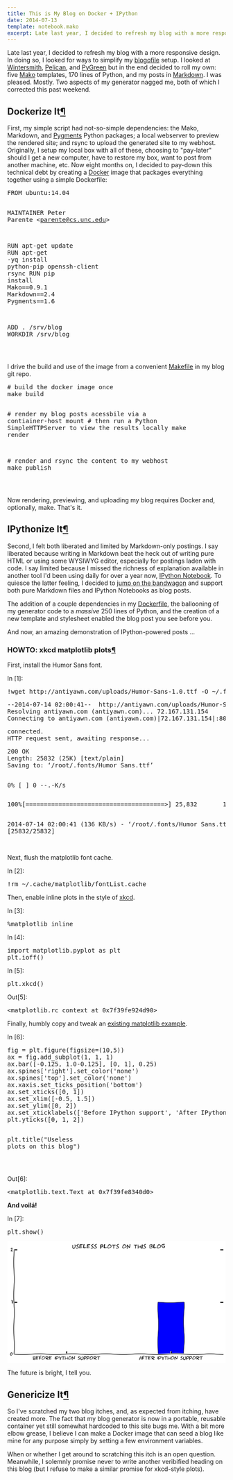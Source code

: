 ```yaml
---
title: This is My Blog on Docker + IPython
date: 2014-07-13
template: notebook.mako
excerpt: Late last year, I decided to refresh my blog with a more responsive design. In doing so, I looked for ways to simplify my <a href="http://www.blogofile.com/">blogofile</a> setup. I looked at <a href="http://wintersmith.io/">Wintersmith</a>, <a href="http://blog.getpelican.com/">Pelican</a>, and <a href="http://pygreen.neoname.eu/">PyGreen</a> but in the end decided to roll my own: five <a href="http://www.makotemplates.org/">Mako</a> templates, 170 lines of Python, and my posts in <a href="http://daringfireball.net/projects/markdown/">Markdown</a>. I was pleased. Mostly. Two aspects of my generator nagged me, both of which I corrected this past weekend.
---
```


<div class="cell border-box-sizing text_cell rendered" id="cell-id=ad408e25"><div class="prompt input_prompt">
</div><div class="inner_cell">
<div class="text_cell_render border-box-sizing rendered_html">
<p>Late last year, I decided to refresh my blog with a more responsive design. In doing so, I looked for ways to simplify my <a href="http://www.blogofile.com/">blogofile</a> setup. I looked at <a href="http://wintersmith.io/">Wintersmith</a>, <a href="http://blog.getpelican.com/">Pelican</a>, and <a href="http://pygreen.neoname.eu/">PyGreen</a> but in the end decided to roll my own: five <a href="http://www.makotemplates.org/">Mako</a> templates, 170 lines of Python, and my posts in <a href="http://daringfireball.net/projects/markdown/">Markdown</a>. I was pleased. Mostly. Two aspects of my generator nagged me, both of which I corrected this past weekend.</p>
</div>
</div>
</div>
<div class="cell border-box-sizing text_cell rendered" id="cell-id=01280fcc"><div class="prompt input_prompt">
</div><div class="inner_cell">
<div class="text_cell_render border-box-sizing rendered_html">
<h2 id="Dockerize-It">Dockerize It<a class="anchor-link" href="#Dockerize-It">¶</a></h2><p>First, my simple script had not-so-simple dependencies: the Mako, Markdown, and <a href="http://pygments.org/">Pygments</a> Python packages; a local webserver to preview the rendered site; and rsync to upload the generated site to my webhost. Originally, I setup my local box with all of these, choosing to "pay-later" should I get a new computer, have to restore my box, want to post from another machine, etc. Now eight months on, I decided to pay-down this technical debt by creating a <a href="https://docker.com">Docker</a> image that packages everything together using a simple Dockerfile:</p>
<div class="highlight"><pre><span></span>FROM<span class="w"> </span>ubuntu:14.04

MAINTAINER<span class="w"> </span>Peter<span class="w"> </span>Parente<span class="w"> </span>&lt;parente@cs.unc.edu&gt;

RUN<span class="w"> </span>apt-get<span class="w"> </span>update
RUN<span class="w"> </span>apt-get<span class="w"> </span>-yq<span class="w"> </span>install<span class="w"> </span>python-pip<span class="w"> </span>openssh-client<span class="w"> </span>rsync
RUN<span class="w"> </span>pip<span class="w"> </span>install<span class="w"> </span><span class="nv">Mako</span><span class="o">==</span><span class="m">0</span>.9.1<span class="w"> </span><span class="nv">Markdown</span><span class="o">==</span><span class="m">2</span>.4<span class="w"> </span><span class="nv">Pygments</span><span class="o">==</span><span class="m">1</span>.6

ADD<span class="w"> </span>.<span class="w"> </span>/srv/blog
WORKDIR<span class="w"> </span>/srv/blog

</pre></div>
<p>I drive the build and use of the image from a convenient <a href="https://github.com/parente/blog/blob/a164528fe14092d9d9147e2747733c77ac7ded94/Makefile">Makefile</a> in my blog git repo.</p>
<div class="highlight"><pre><span></span><span class="c1"># build the docker image once</span>
make<span class="w"> </span>build

<span class="c1"># render my blog posts acessbile via a contiainer-host mount</span>
<span class="c1"># then run a Python SimpleHTTPServer to view the results locally</span>
make<span class="w"> </span>render

<span class="c1"># render and rsync the content to my webhost</span>
make<span class="w"> </span>publish

</pre></div>
<p>Now rendering, previewing, and uploading my blog requires Docker and, optionally, make. That's it.</p>
</div>
</div>
</div>
<div class="cell border-box-sizing text_cell rendered" id="cell-id=8568a092"><div class="prompt input_prompt">
</div><div class="inner_cell">
<div class="text_cell_render border-box-sizing rendered_html">
<h2 id="IPythonize-It">IPythonize It<a class="anchor-link" href="#IPythonize-It">¶</a></h2>
</div>
</div>
</div>
<div class="cell border-box-sizing text_cell rendered" id="cell-id=a400450e"><div class="prompt input_prompt">
</div><div class="inner_cell">
<div class="text_cell_render border-box-sizing rendered_html">
<p>Second, I felt both liberated and limited by Markdown-only postings. I say liberated because writing in Markdown beat the heck out of writing pure HTML or using some WYSIWYG editor, especially for postings laden with code. I say limited because I missed the richness of explanation available in another tool I'd been using daily for over a year now, <a href="http://ipython.org">IPython Notebook</a>. To quiesce the latter feeling, I decided to <a href="https://www.google.com/#q=blogging+with+ipython">jump on the bandwagon</a> and support both pure Markdown files and IPython Notebooks as blog posts.</p>
<p>The addition of a couple dependencies in my <a href="https://github.com/parente/blog/blob/a164528fe14092d9d9147e2747733c77ac7ded94/Dockerfile">Dockerfile</a>, the ballooning of my generator code to a <em>massive</em> 250 lines of Python, and the creation of a new template and stylesheet enabled the blog post you see before you.</p>
<p>And now, an amazing demonstration of IPython-powered posts ...</p>
</div>
</div>
</div>
<div class="cell border-box-sizing text_cell rendered" id="cell-id=c393d8de"><div class="prompt input_prompt">
</div><div class="inner_cell">
<div class="text_cell_render border-box-sizing rendered_html">
<h3 id="HOWTO:-xkcd-matplotlib-plots">HOWTO: xkcd matplotlib plots<a class="anchor-link" href="#HOWTO:-xkcd-matplotlib-plots">¶</a></h3>
</div>
</div>
</div>
<div class="cell border-box-sizing text_cell rendered" id="cell-id=e42050d9"><div class="prompt input_prompt">
</div><div class="inner_cell">
<div class="text_cell_render border-box-sizing rendered_html">
<p>First, install the Humor Sans font.</p>
</div>
</div>
</div>
<div class="cell border-box-sizing code_cell rendered" id="cell-id=e575fd74">
<div class="input">
<div class="prompt input_prompt">In [1]:</div>
<div class="inner_cell">
<div class="input_area">
<div class="highlight hl-ipython3"><pre><span></span><span class="err">!</span><span class="n">wget</span> <span class="n">http</span><span class="p">:</span><span class="o">//</span><span class="n">antiyawn</span><span class="o">.</span><span class="n">com</span><span class="o">/</span><span class="n">uploads</span><span class="o">/</span><span class="n">Humor</span><span class="o">-</span><span class="n">Sans</span><span class="o">-</span><span class="mf">1.0</span><span class="o">.</span><span class="n">ttf</span> <span class="o">-</span><span class="n">O</span> <span class="o">~/.</span><span class="n">fonts</span><span class="o">/</span><span class="n">Humor</span>\ <span class="n">Sans</span><span class="o">.</span><span class="n">ttf</span>
</pre></div>
</div>
</div>
</div>
<div class="output_wrapper">
<div class="output">
<div class="output_area">
<div class="prompt"></div>
<div class="output_subarea output_stream output_stdout output_text">
<pre>--2014-07-14 02:00:41--  http://antiyawn.com/uploads/Humor-Sans-1.0.ttf
Resolving antiyawn.com (antiyawn.com)... 72.167.131.154
Connecting to antiyawn.com (antiyawn.com)|72.167.131.154|:80... </pre>
</div>
</div>
<div class="output_area">
<div class="prompt"></div>
<div class="output_subarea output_stream output_stdout output_text">
<pre>connected.
HTTP request sent, awaiting response... </pre>
</div>
</div>
<div class="output_area">
<div class="prompt"></div>
<div class="output_subarea output_stream output_stdout output_text">
<pre>200 OK
Length: 25832 (25K) [text/plain]
Saving to: ‘/root/.fonts/Humor Sans.ttf’

0% [ ] 0 --.-K/s </pre>

</div>
</div>
<div class="output_area">
<div class="prompt"></div>
<div class="output_subarea output_stream output_stdout output_text">
<pre>
100%[======================================&gt;] 25,832       136KB/s   in 0.2s

2014-07-14 02:00:41 (136 KB/s) - ‘/root/.fonts/Humor Sans.ttf’ saved [25832/25832]

</pre>
</div>
</div>
</div>
</div>
</div>
<div class="cell border-box-sizing text_cell rendered" id="cell-id=58dee1c6"><div class="prompt input_prompt">
</div><div class="inner_cell">
<div class="text_cell_render border-box-sizing rendered_html">
<p>Next, flush the matplotlib font cache.</p>
</div>
</div>
</div>
<div class="cell border-box-sizing code_cell rendered" id="cell-id=9d60939e">
<div class="input">
<div class="prompt input_prompt">In [2]:</div>
<div class="inner_cell">
<div class="input_area">
<div class="highlight hl-ipython3"><pre><span></span><span class="err">!</span><span class="n">rm</span> <span class="o">~/.</span><span class="n">cache</span><span class="o">/</span><span class="n">matplotlib</span><span class="o">/</span><span class="n">fontList</span><span class="o">.</span><span class="n">cache</span>
</pre></div>
</div>
</div>
</div>
</div>
<div class="cell border-box-sizing text_cell rendered" id="cell-id=ff81fd10"><div class="prompt input_prompt">
</div><div class="inner_cell">
<div class="text_cell_render border-box-sizing rendered_html">
<p>Then, enable inline plots in the style of <a href="http://xkcd.com/">xkcd</a>.</p>
</div>
</div>
</div>
<div class="cell border-box-sizing code_cell rendered" id="cell-id=48c7b1a9">
<div class="input">
<div class="prompt input_prompt">In [3]:</div>
<div class="inner_cell">
<div class="input_area">
<div class="highlight hl-ipython3"><pre><span></span><span class="o">%</span><span class="n">matplotlib</span> <span class="n">inline</span>
</pre></div>
</div>
</div>
</div>
</div>
<div class="cell border-box-sizing code_cell rendered" id="cell-id=28d936e8">
<div class="input">
<div class="prompt input_prompt">In [4]:</div>
<div class="inner_cell">
<div class="input_area">
<div class="highlight hl-ipython3"><pre><span></span><span class="kn">import</span> <span class="nn">matplotlib.pyplot</span> <span class="k">as</span> <span class="nn">plt</span>
<span class="n">plt</span><span class="o">.</span><span class="n">ioff</span><span class="p">()</span>
</pre></div>
</div>
</div>
</div>
</div>
<div class="cell border-box-sizing code_cell rendered" id="cell-id=2b3cbf75">
<div class="input">
<div class="prompt input_prompt">In [5]:</div>
<div class="inner_cell">
<div class="input_area">
<div class="highlight hl-ipython3"><pre><span></span><span class="n">plt</span><span class="o">.</span><span class="n">xkcd</span><span class="p">()</span>
</pre></div>
</div>
</div>
</div>
<div class="output_wrapper">
<div class="output">
<div class="output_area">
<div class="prompt output_prompt">Out[5]:</div>
<div class="output_text output_subarea output_execute_result">
<pre>&lt;matplotlib.rc_context at 0x7f39fe924d90&gt;</pre>
</div>
</div>
</div>
</div>
</div>
<div class="cell border-box-sizing text_cell rendered" id="cell-id=a7c52a71"><div class="prompt input_prompt">
</div><div class="inner_cell">
<div class="text_cell_render border-box-sizing rendered_html">
<p>Finally, humbly copy and tweak an <a href="http://matplotlib.org/xkcd/examples/showcase/xkcd.html">existing matplotlib example</a>.</p>
</div>
</div>
</div>
<div class="cell border-box-sizing code_cell rendered" id="cell-id=d1d7fbc4">
<div class="input">
<div class="prompt input_prompt">In [6]:</div>
<div class="inner_cell">
<div class="input_area">
<div class="highlight hl-ipython3"><pre><span></span><span class="n">fig</span> <span class="o">=</span> <span class="n">plt</span><span class="o">.</span><span class="n">figure</span><span class="p">(</span><span class="n">figsize</span><span class="o">=</span><span class="p">(</span><span class="mi">10</span><span class="p">,</span><span class="mi">5</span><span class="p">))</span>
<span class="n">ax</span> <span class="o">=</span> <span class="n">fig</span><span class="o">.</span><span class="n">add_subplot</span><span class="p">(</span><span class="mi">1</span><span class="p">,</span> <span class="mi">1</span><span class="p">,</span> <span class="mi">1</span><span class="p">)</span>
<span class="n">ax</span><span class="o">.</span><span class="n">bar</span><span class="p">([</span><span class="o">-</span><span class="mf">0.125</span><span class="p">,</span> <span class="mf">1.0</span><span class="o">-</span><span class="mf">0.125</span><span class="p">],</span> <span class="p">[</span><span class="mi">0</span><span class="p">,</span> <span class="mi">1</span><span class="p">],</span> <span class="mf">0.25</span><span class="p">)</span>
<span class="n">ax</span><span class="o">.</span><span class="n">spines</span><span class="p">[</span><span class="s1">'right'</span><span class="p">]</span><span class="o">.</span><span class="n">set_color</span><span class="p">(</span><span class="s1">'none'</span><span class="p">)</span>
<span class="n">ax</span><span class="o">.</span><span class="n">spines</span><span class="p">[</span><span class="s1">'top'</span><span class="p">]</span><span class="o">.</span><span class="n">set_color</span><span class="p">(</span><span class="s1">'none'</span><span class="p">)</span>
<span class="n">ax</span><span class="o">.</span><span class="n">xaxis</span><span class="o">.</span><span class="n">set_ticks_position</span><span class="p">(</span><span class="s1">'bottom'</span><span class="p">)</span>
<span class="n">ax</span><span class="o">.</span><span class="n">set_xticks</span><span class="p">([</span><span class="mi">0</span><span class="p">,</span> <span class="mi">1</span><span class="p">])</span>
<span class="n">ax</span><span class="o">.</span><span class="n">set_xlim</span><span class="p">([</span><span class="o">-</span><span class="mf">0.5</span><span class="p">,</span> <span class="mf">1.5</span><span class="p">])</span>
<span class="n">ax</span><span class="o">.</span><span class="n">set_ylim</span><span class="p">([</span><span class="mi">0</span><span class="p">,</span> <span class="mi">2</span><span class="p">])</span>
<span class="n">ax</span><span class="o">.</span><span class="n">set_xticklabels</span><span class="p">([</span><span class="s1">'Before IPython support'</span><span class="p">,</span> <span class="s1">'After IPython support'</span><span class="p">])</span>
<span class="n">plt</span><span class="o">.</span><span class="n">yticks</span><span class="p">([</span><span class="mi">0</span><span class="p">,</span> <span class="mi">1</span><span class="p">,</span> <span class="mi">2</span><span class="p">])</span>

<span class="n">plt</span><span class="o">.</span><span class="n">title</span><span class="p">(</span><span class="s2">"Useless plots on this blog"</span><span class="p">)</span>

</pre></div>
</div>
</div>
</div>
<div class="output_wrapper">
<div class="output">
<div class="output_area">
<div class="prompt output_prompt">Out[6]:</div>
<div class="output_text output_subarea output_execute_result">
<pre>&lt;matplotlib.text.Text at 0x7f39fe8340d0&gt;</pre>
</div>
</div>
</div>
</div>
</div>
<div class="cell border-box-sizing text_cell rendered" id="cell-id=2ef6edec"><div class="prompt input_prompt">
</div><div class="inner_cell">
<div class="text_cell_render border-box-sizing rendered_html">
<p><strong>And voilá!</strong></p>
</div>
</div>
</div>
<div class="cell border-box-sizing code_cell rendered" id="cell-id=2c470c19">
<div class="input">
<div class="prompt input_prompt">In [7]:</div>
<div class="inner_cell">
<div class="input_area">
<div class="highlight hl-ipython3"><pre><span></span><span class="n">plt</span><span class="o">.</span><span class="n">show</span><span class="p">()</span>
</pre></div>
</div>
</div>
</div>
<div class="output_wrapper">
<div class="output">
<div class="output_area">
<div class="prompt"></div>
<div class="output_png output_subarea">
<img alt="No description has been provided for this image" src="data:image/png;base64,iVBORw0KGgoAAAANSUhEUgAAAkcAAAFECAYAAAAtP5rEAAAABHNCSVQICAgIfAhkiAAAAAlwSFlz
AAALEgAACxIB0t1+/AAAIABJREFUeJzs3XecFPX9P/DX9l6vAYfYUWligiAWIGKCX0XFCJZEscYS
JYkmakK+GjAqaoztaxf1GyuIvYT4kyIWFBULxtBUQNrVvd297e39++O+M95xheN2cG651/PxuAfc
7uxn3zs3O/Oaz3xmxiAiAiIiIiICABj1LoCIiIioN2E4IiIiImqF4YiIiIioFYYjIiIiolYYjoiI
iIhaYTgiIiLdbN++HQsWLEAsFtO7FCIVwxH1Gd999x2uuOIKOBwOHHrooUin0wCAfD6Pd955B2+9
9RZ++9vf4oILLlB/LrzwQvznP/8BADQ0NODUU0/FiSeeiGw22+V7ffTRR1i8eDH+/Oc/t2nvggsu
wLJly9pNH4lEMGfOHJSXl2PgwIFYs2ZNu2m++uorTJs2DVarFaeeeuouf34RQTQa7fC5NWvWYNy4
cbjiiiu63d53332HJUuW4P3334fWVwRZunQpxo0bB6vViuuvv75HbaxatQpLlizBV199tcuvXb16
NS666CI0NDT06L13t2+//RYXXXQR7HY7jjjiCBQKhV16/YYNG7BkyRIsWbIE7777brvXNzU14fTT
T8fPfvYzpFKpbrUZCoWwZMkSLF26VP1udSQcDmPGjBmYNm0a7HY7qqurcfrpp2PvvffG1q1bd+lz
EO02QrSHWLlypVxzzTWyatWqds+98847Ul5eLm63W26//XbJZDIiIrJp0yYZMmSIABAAYjAYZMiQ
ITJs2DAZNmyYjB8/XrZs2SIiIs8++6wAkH333Vfy+XyHNYTDYZkwYYLaHgAZPHiw2t6oUaPk888/
b/Oab775Rg499FAxmUxyySWXSDQabfN8oVCQefPmic1mk4qKCpk/f36n77+jefPmydVXXy0jR46U
iooKcTgc0r9/fznppJNk69at6nSzZs0SADJp0qRutXvrrbeK1WpVP2O/fv3klVdeaTNNXV2drFq1
qsuff//731IoFNTXpFIpufnmmwWA7L///vLhhx92q57W0um0nH766W3+pkOHDpV169a1mW7ZsmUy
a9Ysicfj7dq46KKLBIA8/PDDO32/RCKx08+5atUqicViUl9fL3feeWe3PsfDDz8sgwYNkg8++KDN
42+++aZ4vV7x+XzywAMPSDab7VZ7mzZtknQ6LQ888IB4vV4BICaTSQDIiBEj1OVcROSll14SADJg
wADJ5XI7bfuVV14Rn8+nznOfzye33XZbu+mWLFkiZWVlAkAOOeQQuemmm+Rvf/ubPP3003L//fd3
672IfggMR1Rympqa5IorrpBvv/22zeNvvfWWAJCpU6e2efyLL74Qk8kk48aNk6+++qrNc7fffrsA
kOHDh8sHH3wgX3/9dafvO336dAEgV199dafTvPrqqwJA+vfvL4sWLWr3fjtqaGiQQYMGyQEHHCBv
vvlmh9M8//zzAkBOO+00qa2t7bK9HSkbIgASCASksrJSPB6P+rsSxMaMGSMAZO7cuTtt89NPPxWD
wSAAZP78+fL888/LIYccIhaLpU1Auvzyy9uExM5+Nm3apL7muuuuE4PBIFdeeaWkUqld+qyKu+++
WwBIMBiUjz76SO655x7x+XxSXV3dJiBdd911AkBuuOGGdm2ceeaZAmCnfz+RlmDQnc/5yCOPyKef
firV1dWdtnXmmWeqn/v4448XAHL//ferzy9fvlwAyE9/+lP55ptvdmW2yPDhw+X3v/+9DBw4UCZP
nixvv/221NfXy0svvSTDhw+XAw88UA1IF198sQCQGTNm7LTdmpoaqaqqEgDy17/+Vd566y11B2HO
nDltpnM4HGIymeSRRx7pdqgj0gPDEZWclStXCgC59dZb2zxeKBTksMMOE7fbLfX19SIismbNGikv
L5fKykppbGxs19batWsFgDz//PM7fd/JkycLAPn73//e6TS5XE6MRmObjUJnotGoHHrooWI2m2XF
ihUdTrN48WKx2WwyYsSINj0s3RUMBsVsNsv8+fPV1ycSCXXj9Y9//ENERA488EABIG+88UaX7eXz
eRkxYoRUVFTIY489pj5eX18vhx56qFgsFrXnLhwOy8033yyXXnqpvPTSSzJw4EABIJMnT5ZzzjlH
zjnnnDa9Bffff78AkLPPPnuXP6di69atYrVaZfjw4fL++++rj3/88cfi8/lkr732knQ6LSLfhyMA
8vrrr7dpRwlHq1ev3ul75vN5efrpp2X69Ony7LPPqqHmxz/+sfo5Z86cKfX19bJy5couw5HVapXN
mzeLiMidd97ZJhx99tln4vV6ZeDAgR32du3M5MmT5bzzzmv3eDablWnTpqkBTkRk6tSpAkBuuumm
nbZ79tlni81mk+uvv17t0Uyn0zJlyhQBIPPmzROR70Or8jtRb8ZwRCVHCUdvv/12u+eUQzJ33HGH
iIj8/ve/FwBy/vnnqxvF1r755hsBINOmTZPXX39d3njjDXnjjTdk0aJF7Q5dKRu9ne2xm0wmOfro
o+W1115T21u4cKEkk8k2082fP18AyBFHHCENDQ0dtnXCCScIALnxxht7HI7Gjh3b7vFrrrlGAKi9
Vfvuu6/YbLadHtZ4+eWXBYC89tpr7Z6rr6+XyspKueSSSzp87ZlnnikjRozo8Ll8Pq+Gp47a7q4r
r7xS3G63bNu2rd1z7777rgCQZ555RkTahqPDDjtMPdSq1FpdXd3ub9Ydjz/+uACQmpqads/dfffd
MmjQoE5f2zocHXvssW3CkXKob8aMGT3qdbn11lvbhaOvv/5axo0bJ8ccc4y8/vrr6jKmBJud9Zyt
W7dOzGaz3Hjjje2eS6fTMmbMGBkzZoyIfB/2lO9VLpeThQsXyhtvvCEff/zxLn8eot2J4YhKTlfh
SAkct9xyi4i09Aydcsop4na7ZeDAgbJs2bI2069fv77DQyCBQKDN4Z54PC5ms1kAqBuvjuTzeTEa
je3as1qt7caOhMNhufDCC6WqqkpcLpc8/vjj7cLJ8uXL5Sc/+YlYLBY57LDDunWYp7VgMNgurKxb
t078fr9MnDhRCoWCrFq1SgCIy+Xqsq1cLicjR46U6dOndzrNn/70JwkEAh0GuTPPPFNGjRrV6WsX
LFggP/7xjwWATJkypc2YqO7Ytm2bWK3WNj1aOxo7dqxMmTJFREQmTZokVVVVauiYPXu2iLT0QB5w
wAFd1toVJRyFQqF2z1111VVyxRVXdPi6QqEgZrNZXe6OOeYYASDPPfeciIh8+eWXcsIJJ4jT6ZT9
99+/097GzrQOR1u3bpX99ttPLBaLAJA1a9ao02UyGXU82fr167ts8+yzz5aRI0d2OgZu3rx5AkA2
btyohtN//etfIiISCoXEZrOp35FgMCiPPvroLn0mot2FZ6vRHiUSiQAAhg8fDgAYPHgwXn75ZXz4
4YfYb7/9MH78eNx5553q9P/85z8BAA899BAWL16MmTNn4oknnsC6deswaNAgdbpMJoNcLgeTyQSH
w9Hp+7/55psoFAr405/+hBUrVuC///u/ce+992LDhg044ogj2kzr8/kwd+5cfPXVVzj11FNx/vnn
49xzz0U+n1enGTt2LJYsWYL/9//+H9LpNEaOHIlXXnlll+bJk08+iXnz5mHTpk2YN28eJkyYAAB4
8MEHYTAYkEgkAAAej6fLdlatWoVVq1bhz3/+c6fTuFwuhMNhbN++fZdqBICpU6fik08+wdNPP43l
y5djxIgRWLVqVbdfP3/+fFRXV+Pss8/usr7Vq1cDANauXYupU6fikUcewS9+8QvMnj0b8+fPRz6f
x9dff73L9XdX6zPDampqsGnTJqxZswYXX3wxcrkcNm3a1Gb6SZMmAQCGDRuGN954A++++y7Ky8sx
ZswYzJ07t0c1hMNh5HI59O/fHx6PB1OnTkV9fT2AlrM3M5kMjEYjnE5np20kk0k899xzuP7662E0
drwpcblcAFrOhjzqqKNwwQUX4NJLL0UoFEIgEMCGDRuwevVqvP3229hvv/0we/bsHn0eIs3pnc6I
dlVXPUcnn3yyDB06tMM92VQqJbfeeqsYDAZ1XMzs2bPF4XDs9JCV0iN1zDHHdDmdckZbV71LHSkU
CvLKK6902fMRDoflsssuk7Kysm4PzA4Gg+16sfx+f5vDGDfccIMAkF/96lddtvXHP/5RTjvttE6f
r6mpkYMPPlimTZvW4fM76zlqbcuWLfKzn/1MfvSjH3V7YPbYsWPlnnvu6fT55cuXi8vlkvvuu09E
RPbZZx+1FyccDsuYMWPEaDTKYYcdJgDkrLPO6tb77mhnPUcmk0mOPPJIGTt2rPo3cTgcao/j5s2b
JZVKyaBBgwRAu7MXRVp6Mq+77jqxWCxdnkTQWkeH1URaziocNmyYHHvssSLy/QDzww8/vMv25s2b
J4MHD+70UGwqlZLjjz9eDjnkEPUwYG1trey7775y7LHHtvnOFQoFOe2006SioqJbn4Vod2PPEZWs
XC7X5vevv/4a77//PsaMGdPhnqzNZsMf/vAHDBkyBFdddRUAYNOmTZCWw8tdvlddXR2Alt6TL7/8
stPplL3+Xb3ujMFgwMknn4yzzjoLV155ZYf1+Hw+zJkzB7lcDjfeeOMutT9hwgQ8++yzeOGFF/DR
Rx9h1KhR6nPKZ1uyZEmXPT4vvvgiqqqqOnzuk08+wbHHHgubzYb7779/l2rrSHV1NW6//XZ8+umn
eOqpp3Y6fU1NDT744IMO6xMRPPfcc5g0aRJ+/vOf45JLLmk3jc/nw5tvvon+/fvjs88+AwBMmzat
6M/REZPJhNGjR+MPf/gDXnjhBaxZswaJRAJPPPGEOs2WLVvw3XffddqG0+nEf//3f6O6uhrXXntt
UfVUVFTgtttuw7Zt2wB8vzysXr0an376aaeve/HFF1FRUQGTydTuuW+//RZTpkzBp59+igULFsBs
NgMAKisrcc899+Cdd97B7373OzQ1NaFQKGDGjBl44YUXcOWVVxb1WYi0Yta7AKJdZTAYAABz587F
xIkT1cevv/56DBw4EPfdd1+nr928eTMaGxvVYPXOO+8glUphyJAhsNvtWL9+vTptIBDAt99+C6vV
isrKSgAth+0OPfTQdofW+vfvjy+//BLvvPMOAOCII47Afvvtp25oAcBsNuPf//439tprrw5rSyQS
WL9+PRKJBBoaGlBRUdFumrVr1yKZTGLz5s1dzqMda1u8eHGnhz6Uz/bNN99gr732gs1ma/P8mDFj
sHjxYvj9frz77rtYv349DjzwQHz++eeora3FXXfdhX/961847rjj8Oyzz6K8vLzbtXXl888/B4Bu
fVabzQa73Y5XXnkFEydOhNfrxccff4wNGzbglltuwZo1a3DZZZfhzjvv7HBjDrQEpKeffhonnHAC
Ro0ahZNPPlmTz7GjSy+9tM2hXYXValX///LLL6s1tX68tY0bNyISiezSsrBjaF+zZg1eeOEFPPXU
UzjllFMAfL88xGIxjBo1qt2yXl5ejv/85z/w+/1YtGgRPvjgA4wdOxbr16/Htm3b8I9//ANPPPEE
Dj74YCxZsgRDhw5t8/rJkyfjueeew+mnn47HHnsM/fr1w9dff43LLrus6KBHpJVdCkd33XUX3nvv
Pdx2223Yb7/9dldNRF0aPnw4TjzxRMyfPx9XXnklRo8ejWeeeQbz58/H//zP/8ButwMAVqxYgTfe
eANHHXUUVq5ciWQyiSeffBIGg0Edq+H1emG321EoFJBIJDBw4EBMmjQJ5eXlOOGEE9QN07Rp0/D5
559jzpw5ak/TwIEDcdRRR2HvvffGxo0b0dzcDK/XC5PJBJfLhbq6OlRXV+Poo4/GPvvsgzFjxqjB
aMuWLXj44YcxdOhQNDQ0oLa2FosWLcKXX36J++67DxUVFXj99dfx8ccfY9y4cXj33XeRTqfxwAMP
YP/998ftt9/e7fl12mmndRqMAOCPf/wjvvzySyxYsAD5fB4WiwVVVVWYNGkSPB4PGhoakM1mMWvW
LPziF7/AkCFD0L9/f2zevBlVVVU4/PDDsX79euy///5qcN2RiODzzz/vdFzT3LlzUVtbi1GjRuH9
999HOBzGfffdh4kTJ3arNyEQCGDmzJn461//ildffRUOhwP19fXYZ599MG3aNCxatKjTXq/Wxo8f
j++++w4ej6fTELUzSiDubF50NmbN6/Wqr1OuSj1+/HjYbDYsW7YMixcvxjHHHIMPP/wQ6XQajz32
GDwezy711D377LNqgBcRfPfdd3A4HLjlllvUq6OffPLJmDVrFmbNmgURQaFQwF577aUG/g0bNiAS
ieD3v/89Fi5ciCOPPBKDBg3C1q1b4fF4cNBBB+HDDz/EyJEj1R6jHZ166qlYvXo1LrjgAtTX1+Ol
l17CKaec0uk8I/rBdefYWywWkylTpojRaBSDwSCXX375bjrKR9Q933zzjQwcOFCcTqf86Ec/EqPR
KDfffHObaV5++WUJBoPi9/tl8ODBcsUVV8i9997b5hoxtbW13T4rqlAoyGeffSYrVqyQ7du3dzhN
JBLp1sX51q1bJwMGDBC/3y9VVVVyySWXyOzZs9uc/n377beL3+8Xv98vo0aNkhkzZshTTz21S6dx
B4NBmTlz5k6ny2az8vHHH8uKFSukqamp0+kaGxtlzpw5cuONN8qKFSs6vDxCRwqFgowaNUpuv/32
Dp8/77zz1M/605/+VGbMmCFvvfVWt9pubf369XL11VfLww8/LF988UWX07Yec6Sla665Rk444YQO
x7FdddVVcu2113b4ukKhIC+99JLk83m58cYb24x7evLJJyUQCIjf75chQ4bIFVdcIQ899NAuXWqg
oaFBVqxYIQsWLJDf/OY38uabb8qKFStk48aNHU7/xRdfyIoVK7r8fiSTSXnwwQflmmuukffff1/C
4XC36yHqzQwiO78p0sknn4zPP/8cjz/+OO655x64XC4888wzP0B0I+rc1q1bcdddd2Hr1q345S9/
iRNPPFHvknqdI444ApdddhnOPfdcvUvpdY477jiMGDECd9xxxw/2nm+99RYOOOAA7Lvvvl1Ot3Dh
QsyfPx9z5sxB//79f6DqiEjRrXB09913Y+zYsRg9ejSOOeYYHHnkkbj11lt/iPqIqAgiwkMVnVBO
Z9dqjBQR7Tm6dbbab3/7W4wePRpz587F5s2b8Yc//KHN8yKCv/zlLzAYDJ3+zJo1a3fUT0RdYDDq
nN/vZzAi2oPNmjWrx7mk26fyZ7NZ3HHHHbj44ovbnUWzfPly3HDDDVi4cCEv4kVEREQlrdvhaObM
mbDb7eoZDa1ls1kALafTduMoHREREVGv1a0xR//5z38wbtw4HH/88Zg5cyYA4IADDlBPc37ttddw
8skn4+OPP25zcTkiIiKiUtOtnqNHH30UjY2NePrppzF06FAMHTq0zYDscDgMoOUYPhEREVEp69ZF
IK+++mqMHj0aY8eOhd/vx+LFi3HkkUeqzys3+1QuYkZERERUqroVjvr164czzjhD/f3UU09t83wo
FAIABINBDUsjIiIi+uFpcuPZUCgEr9fb6aXiiYiIiEqFJuEoHA5zvBERERHtETQJR/F4HC6XS4um
iIiIiHSlSThKJBKd3mmaiIiIqJRoEo4ikQjPVCMiIqI9gibhqKamBv369dOiKSIiIiJdaXa2Gm/g
SERERHsCzQZkO51OLZoiIiIi0lXR4SiTySCTycDtdmtRDxEREZGuig5Hzc3NAHjrECIiItozFB2O
otEoAIYjIiIi2jMUHY4aGxsBAGVlZUUXQ0RERKS3osNRXV0dAKCioqLoYoiIiIj0VnQ4CofDAIBA
IFB0MURERER602xAtsfjKboYIiIiIr0xHBERERG1UnQ4isViAACXy1V0MURERER606TnyOl0wmQy
aVEPERERka6KDkfxeJy9RkRERLTHKDocpVIp2O12LWohIiIi0l3R4SibzcJisWhRCxEREZHuig5H
6XQaNptNi1qIiIiIdMdwRERERNRK0eEok8nAarVqUQsRERGR7ooOR7lcDmazWYtaiIiIiHRXdDgq
FAowGotuhoiIiKhXKDrViAgMBoMWtRARERHpTpMuH/YcERER0Z5Ck1QjIlo0Q0RERKQ7hiMiIiKi
VooOR0ajEYVCQYtaiIiIiHRXdDgymUzI5/Na1EJERESku6LDkcViQTab1aIWIiIiIt0xHBERERG1
UnQ4stlsSKfTWtRCREREpLuiw5HD4UAymdSiFiIiIiLdFR2O7HY7UqmUFrUQERER6a7ocGS1WpHJ
ZLSohYiIiEh3HHNERERE1ErR4cjj8SCZTCKXy2lRDxEREZGuig5HXq8XABCLxYouhoiIiEhvRYcj
p9MJAEgkEkUXQ0RERKS3osNRIBAAADQ2NhZdDBEREZHeig5HFRUVAICGhoaiiyEiIiLSW9HhyOfz
AQAikUjRxRARERHprehw5HK5AADxeLzoYoiIiIj0ptnZatFotOhiiIiIiPRWdDgqKysDAIRCoaKL
ISIiItKbJrcPsdvt7DkiIiKiPULR4Qho6T2qra3VoikiIiIiXWkSjvr164e6ujotmiIiIiLSlSbh
KBgMcswRERER7RE0CUd+v5/XOSIiIqI9gibhyOfzIRwOa9EUERERka40CUder5dnqxEREdEeQZNw
5HQ6kUwmISJaNEdERESkG03CkcvlgoggmUxq0RwRERGRbjQJRx6PBwAQi8W0aI6IiIhIN5oNyAbA
M9aIiIio5DEcEREREbWi6WG15uZmLZojIiIi0g3DEREREVErDEdERERErWh2Kj8AxONxLZojIiIi
0o0m4cjtdgNgzxERERGVPs1uH2IymRAKhbRojoiIiEg3moQjg8EAl8vFi0ASERFRydMkHAGAzWZD
Op3WqjkiIiIiXWgWjpSbzxIRERGVMs3Ckcvl4tlqREREVPI0C0cOhwOJREKr5oiIiIh0oVk4slqt
yGQyWjVHREREpAvNwpHZbEY+n9eqOSIiIiJdaBaODAaDVk0RERER6UazcJTP5xmQiIiIqORpFo6y
2SysVqtWzRERERHpQrNwlEqlYLPZtGqOiIiISBeahaNkMgmHw6FVc0RERES60CwcpdNp9hwRERFR
ydM0HNntdq2aIyIiItKFZuEoFovB7XZr1RwRERGRLjQJR9lsFvF4HD6fT4vmiIiIiHSjSTiKRCIA
AL/fr0VzRERERLrRJBw1NDQAAMrKyrRojoiIiEg3moSjpqYmAEAwGNSiOSIiIiLdaBKOwuEwAHDM
EREREZU8TXuOeFiNiIiISp0m4SgWiwEAT+UnIiKikqfp2Wper1eL5oiIiIh0o9mYI5PJxJ4jIiIi
KnmahSO/3w+DwaBFc0RERES60SQchUIhnsZPREREewTNxhzxNH4iIiLaE2h2hWz2HBEREdGeQJNw
tHXrVlRXV2vRFBEREZGuNOs5qqys1KIpIiIiIl0VHY6y2SwymQxcLpcW9RARERHpquhwlEwmAQBO
p7PoYoiIiIj0VnQ4ikajAACPx1N0MURERER6Kzoc1dXVAQAqKiqKLoaIiIhIb0WHo3A4DAAIBAJF
F0NERESkt6LDUTqdBgDYbLaiiyEiIiLSW9HhKBKJAACvkE1ERER7BM0GZHu93qKLISIiItIbe46I
iIiIWtGk58hgMMDtdmtRDxEREZGuig5HsVgMLpcLBoNBi3qIiIiIdFV0OIrH47x1CBEREe0xig5H
iUSCtw4hIiKiPYYm91ZzOBxa1EJERESku6LDUS6Xg9ls1qIWIiIiIt0VHY6y2SwsFosWtRARERHp
juGIiIiIqBUeViMiIiJqpehwJCIwGotuhoiIiKhX0CTV8AKQREREtKdglw8RERFRK5qEIxHRohki
IiIi3RUdjgwGAwqFgha1EBEREelOk3DEniMiIiLaUxQdjoxGI3uOiIiIaI9RdDgym83I5XJa1EJE
RESku6LDkc1mQyaT0aIWIiIiIt0VHY6cTicSiYQWtRARERHpruhw5Ha7EYvFtKiFiIiISHdFhyOX
y8VwRERERHuMosORz+dDc3Mz8vm8FvUQERER6UqTw2oAOO6IiIiI9gi7FI6WLl2KBx98EPF4XH3M
brcDAFKplLaVEREREenAvCsT//Wvf8XSpUvx6aef4uGHHwbQcrYawJ4jIiIi2jPsUs/ReeedBwB4
5JFHsHr1agDfh6NkMqltZUREREQ62KVwdNJJJ6ljjGpqagC0DMgGgFAopHFpRERERD+8XQpHgUAA
xx13HADg3//+NwAgGAwCAMLhsMalEREREf3wdmnMEQDst99+AIANGzYAALxeLwAgGo3ioYcewqWX
Xtrh6/7yl79g1qxZPSyTiIh6IxHBfffdB6BlexAIBBAMBhEIBOD1euF0OuF0OtWTd0pNoVBAOBxG
LBZDKBRCMplEPB5HLBZDc3MzQqEQ4vE4GhsjiETiCIWiMJmMOOuskzF58mRYrVa9P0KfNWvWLMye
PbvT57vKJbscjnakHFaLRqNqUCIior7h448/xjXX3AKRk2E2R2E0hmAwNKFQaEI+34x8PoFsNg6z
2YpAoD9cLg8cDid8Pi+8Xg8qKwMYMKAM/fpVwu12w+fzweVywev1wu12w+FwwGq1wmq1wm63w2q1
wmKxwGQywWAwwGhsOQAiIhAR5PN55PN5ZDIZZLNZJJNJJJNJpNNp9fdwOIxEIoFoNIr6+no0NDSh
sbEZ0WgcdXWNCIfDiEYjaGjYhlQqArPZDbPZA7M5AIPBBcAJETcKBQ+y2QCyWTcKhQCAgQC8ABJY
uPA2HHPMs1i4cIGOfx3qKc3CUSgUwqBBg4ouiIiISscrr7yOTOYc5PNzuphKkMk0o7a2BkAzgASA
CIAYgBCABthsX8NsjsNkisBgiAOIQiSOQiEOkQwKhZaffD6NQiELkTxECju8jwFGowkGgwlGowVG
owUmkwN6yBaEAAAgAElEQVRGowMGgw0GgxUGgxOADyJO5PMepFIVyOcDAAYBcAEIAgigJeQMABBA
JmPGrt5fPR4fha+/vmzXXkS9RtHhyO12w2KxIBKJ4Pjjj4eIaFEXERGVgNraEPL5wTuZyoCWsNH5
0YV0uuWnWIX/y0v637TBhnSa1//T06xZs3o8nGeXw9HPfvYzmEwm/OIXv1Af8/l8HJBNRNQHRaMJ
tPS4UFsOhqMStsvhaNKkSZg0aVKbx/x+P8MREVEfVFvbAKBM7zJ6ISfSaV4cuVQVfW81AHC5XLxC
NhFRH5RIJAE49S6jF3IhnY7vfDLqlTQJRz6fD5FIRIumiIiohESjUXQ1lqjvsiOb5WG1UqVJOPJ6
vf/3BSEior4knU4CKM1rGO1eFhQKWb2LoB7SJBy53W7EYjEtmiIiohKSzWYA2PQuoxcy8uztEsZw
REREPcaeo84wGJUyTcJRIBBAY2MjUzIRUR+TTMYAuPUuoxfKw2gs+lKCpBNNwlEwGEQmk0EymdSi
OSIiKhHZLM9W61gaZjMPN5YqTcKR3+8HADQ1NWnRHBERlYh8PgPAoncZvVASFgsPN5YqTcJRVVUV
AKC2tlaL5oiIqEQUCnkAJr3L6IWSsFodehdBPaRJOBowYAAAYOvWrVo0R0REJUWTTckeJgOzmT1q
pUrTnqP6+notmiMiopJi0LuAXigBu51jsUqVZlfIBsCrZBMR9Uk8U7m9KDweXjm8VGkSjhyOluOq
PFuNiKhvMRgMAPJ6l9ELhREIBPQugnpIk3BktVoBAJlMRovmiIioRJhMVgBc97cXRiDg07sI6iFN
wpHRaITD4eBVsomI+hiLxQGARw3aq8PAgZV6F0E9pNkpBi6XC/F4XKvmiIioBNhsTgAJvcvohZpR
Xs4xR6VKs3Bks9l4WI2IqI+xWu3gYbX2rNZGlJUF9S6DekjTcJRKpbRqjoiISoDT6QbAIRU7slgi
6t0jqPRoFo6sVit7joiI+hiHwwmAQyp2ZDTG4XTyOkelSrNwZLFYkM1mtWqOiIhKQMulXDjmaEdG
Y4in8pcwzcKRyWRCPs9rXRAR9SXl5WUAGvUuo9cRCfOwWgnTLByZzWbkcjmtmiMiohJQXV0JoE7v
MnqdfL4JwSAHZJcq9hwREVGPDRpUCYOB4WhHuRyvkF3K2HNEREQ9Fgj4YbXyvpptFZDJNMPj8ehd
CPWQZuHIaDSiUCho1RwREZUAn88Hs5nhqK16uFwBWCwWvQuhHtIsHLXcfJCIiPoSp9MJo5Gn8re1
DeXlA/QugoqgWTgiIqK+x+PxwGhs1ruMXiYKj4c3nS1lmoWjQqHA3iMioj6mqqoKIrV6l9HLJOBy
8QKQpUyzcJTL5WA2m7VqjoiISkAgEEA+36R3Gb1MHC6XS+8iqAgMR0RE1GOBQADZLMNRWyFUVPA0
/lKmWTjKZDKwWq1aNUdERCXA5/Mhn08DSOpdSi9Sh733rtK7CCqCZuEoFovB7XZr1RwREZUAg8EA
p9MPIKx3Kb2GwZCE2+3QuwwqgmbhKJlM8g7ERER9kMPhARDTu4xew2xO/N8NealUaRaOUqkUbDab
Vs0REVGJcDrdYDj6ntXK+6qVOk3CkYiguZmXSici6ouCwTIAjXqX0WsYjXEeSSlxmoSjRCKBXC7H
m+wREfVBlZUMR60ZjY0oKyvTuwwqgibhqKmp5TROhiMior7H63UD4C1EvscxuKVOk3AUibTcdNDn
4+XSiYj6mooKnq3WmkgUXq9X7zKoCJqEo8bGlu5U9hwREfU9ZWVeMBx9r1BIwW63610GFUGTcBQK
hQAA5eXlWjRHREQlpKKiHHZ7g95l9Bq5XDOv+1fiNAlHDQ0tXwqeukhE1PcEAgGYzbyFiEIkC4vF
oncZVARNwlF9fT0AoLKyUovmiIiohDgcDhiNvH2IQiTPe42WOM3GHDkcDl4RlIioD7Lb7TAYUnqX
0Wvk82nea7TEaRKOtm/fjqoq3mSPiKgvajltPaF3Gb1GoZBjz1GJ0ywcDRgwQIumiIioxLTcOiqt
dxm9hkgBJpNJ7zKoCJqEo3A4zMHYRER9lNVqhUhG7zJ6FaNRs1uXkg40G5DNS6UTEfVNLT1HDEe0
59BsQDavcURE1DfZ7XYUChyQTXuOosNRoVBAMpnkBa+IiPoot9uNfD6mdxm9SqFQ0LsEKkLR4Ui5
OjZvHUJE1Dc5nU7kcrzx7PcMEBG9i6AiFB2OampqAAD9+vUruhgiIio9VqsVhUJW7zJ6DYPBwJ6j
EqdZzxHHHBER9U0WiwX5PMORwmAwMhyVuKLDUTze0pXqcrmKLoaIiEpPy2nrPIykMBqtyGR49l4p
KzocNTc3AwA8Hk/RxRAREZU6k8mOdJoXxSxlDEdERFQUDj5uy2x2Ixbj2XulrOhwpCwAPJWfiKhv
aglHBr3L6DWMRhfDUYkrOhxFIhEAgNfrLboYIiIqPfl8HkYj7yWmMBo96lEVKk2a9BzZbDbegZiI
qI/KZrMwGrkN+J5P7Tig0lR0OEomk3A6nVrUQkREJSifz8NgYDhSiDiQTCb1LoOKUHQ4ikajHIxN
RNSH5XI5GAw8rKYQcSCV4r3mSpkmZ6sxHBER9V0tY47Yc6TI513qNQCpNBUdjtLpNGw2mxa1EBFR
Ccpmszys1ko+70QikdC7DCpC0eEon89zMDYRUR+WSqVgNNr1LqPXSKfLUVNTp3cZVARNwpHJxGPN
RER9VSaTgdHIIwjfcyMS4WG1UlZ0OMrlcgxHRER9WDqdhsHAcPS9IGprm/QugopQdDgSkf+76SAR
EfVFqVSK4agND8LhqN5FUBE0STUGAy8bT0TUV7Xcgd6qdxm9SBnq6xv1LoKKoEk4KhQKWjRDREQl
qOW0dZfeZfQiHsTjvLdaKSs6HBmNRoYjIqI+rLGxEYVCmd5l9CJBhMPsOSplDEdERFSUaDSKXM6n
dxm9iBupFHuOSlnR4chsNiOXy2lRCxERlaB4PI5cjvfY/J4b6TRP5S9lRYcjh4M32CMi6ssaG5uQ
zfr1LqMXcUCkwPurlbCiw5HH40Esxu5DIqK+atu2RgDlepfRixhgNru5bSxhRYcjp9PJG+wREfVh
oVAUAMcctcZwVNqKDkcWiwXZbFaLWoiIqARFIs0A3HqX0auYTF5Eo7wQZKkqOhzZ7XYeVyUi6sNq
amoA9NO7jF7FYChHfX293mVQDxUdjmw2G9LptBa1EBFRCWq5pg+vc9SaiA+RSETvMqiHig5HVqsV
IsLT+YmI+qh4PAKAZ6u1lsuVobGRF4IsVZocVgPA3iMioj5IRJBOc8zRjpLJAdi6dZveZVAPFR2O
fL6WMxTC4XDRxRARUWlJJpMwGEwA7HqX0quI9MeGDdv1LoN6qOhwVFbWcpw5FAoVXQwREZWWpqYm
WCw8jb+9IGpruV0sVUWHI7e7pSuV13MgIup76urqYLFU6V1GL+RGczO3i6VKk9uHAOAtRIiI+qBI
JAKDgT1H7dmQSnEsbqkqOhy5XC4A4FWyiYj6oEQiAQ7G7oidJyqVsKLDUUVFBQCgtra26GKIiKi0
RKNRFAoMR+350NzM6xyVKs0GZDc1NRVdDBERlZbGxkbkcrwAZHtWZDLsOSpVmtx41mKx8GJXRER9
UENDI1IphqP27MhmGY5KVdHhyGg0YsCAAdi2jRe7IiLqazZtqoUIz1Zrz8ZwVMKKDkdAy6E1XueI
iKjvaWqKAvDqXUYvZEEul9W7COohTcKR2+1Gc3OzFk0REVEJaWhoAhDUu4xeyIxCgfccLVWa9Rw1
NDRo0RQREZWQRCIJwKF3Gb2QCfk8w1Gp0iQcVVZWMhwREfVBqVQKvK9aR8wQyetdBPWQJuEoEAgg
FAqhUCho0RwREZWIltPVbXqX0QuZeFithGkSjioqKpDL5TjuiIioj4nHm8ErZHfEjEKBPUelSpNw
FAy2DMbjtY6IiPqWVCoOhqOOGPQugIqgSTjy+/0AgHA4rEVzRERUIrLZDACL3mUQaYo9R0RE1GP5
fBYMRx0RvQugImg25ghgOCIi6mtyuTR4tlpHCjAYNNnEkg40uwgkAA7IJiLqY9hz1JksjEaz3kVQ
D2kSjrzelkvHR6NRLZojIqISIVKARpuSPUyO4aiEabJEu1wuAEA8HteiOSIiKhEt4YhnZrWXhM3m
1LsI6iFNwpHZbIbFYkEikdCiOSIiKinsOWovBrudlzgoVZot0R6Ph2OOiIiIAABpWK28cnip0iwc
uVwuHlYjIupjDAYDAN46qr0E7HYeVitVmoUjq9WKTCajVXNERFQCDAYTAN4mo70m+Hx+vYugHtIs
HDkcDiSTSa2aIyKiEmAyWQFwx7i9CIJBhqNSpVk4stlsSKfTWjVHREQlwGhkz1HHmlBeHtC7COoh
zcKR0WhEocDjzkREfUlLOMrpXUYvFEFZmVfvIqiHNAtHJpMJ+Tz3HoiI+hKTyQIgq3cZvY7JVI+B
Ayv1LoN6iD1HRETUYxYLxxx1xGptgt/PMUeliuGIiIh6rOUq0DwZZ0cWSx0qK9lzVKo0DUciolVz
RERUAlwuDwBeAHhHBkMjysvL9S6DekizcNRyITAiIupLbDYbAJ6pvKNCoQFlZWV6l0E9pFk4Yq8R
EVHfYzZbwDFH7aXTW1BdXa13GdRDmoWjQqHA3iMioj6mpeeI4aitDPL5FAdklzBNe44YjoiI+ha3
2wWA99VsKwyHw8dtYgnTLBzlcjmYzWatmiMiohJQXu4H0KR3Gb1MDQKBKr2LoCJoFo6y2SwsFotW
zRERUQmorAyA4WhHzfB4eHXsUqZZOEqlUnA4HFo1R0REJSAY9ACI6V1GLxOFx+PRuwgqgmbhqLm5
GW63W6vmiIioBLhcTpjNCb3L6GVqMWAAD6uVMs3CUSwWYzgiIupj/H4/LJaw3mX0MrUYNIjhqJTx
sBoREfWY3++H2cwxR60ZDM0oK+OYo1KmSTgqFApIJpNwuVxaNEdERCXC7/fDaGTPUWtmc4LbwxKn
STiKx1uuccHDakREfUsgEADAcNSaxRKBz+fTuwwqgibhKBZrOVOB4YiIqG/xer0oFKJ6l9GrmEwx
9hyVOE17jrgwEBH1LR6PB7lcRO8yehWjMQqvl2OOSpkml7SORFq+GFwYqDtmzZrV4f+JqPRUVVUh
lWoAkAdg0q0Okbbrk9mzZ3U67e7HcFTqDCIixTayZMkSTJw4EUuXLsWECRM0KIv2ZK3vN6TB4kdE
OrPbvUinvwOg341WRbDDvcz0W7d4vT/C4sUPY9SoUbrVQMXR5LBaItFyATCn06lFc0REVELsdjd4
lezvicR5hewS161wFI/Hceutt2L69On44osv2j0fCoUAAMFgUNvqiIio1/N4eH+11nI53j6k1O10
zNF3332H8ePHY+PGjfB6vXjttdfw6KOP4uc//7k6zfbt2wEA/fv3332VEhFRr+T3B7BlC8ORIp+P
8wSlErfTcHTPPfegvLwcl19+OY499lisWbMGF1xwAaqrqzFmzBgAQG1tLVwuFxcG6pbLL78cbrcb
ZWVlepdCRBpoOWoQ2m3tOxyA2w34/UAg0PITDAIez/f/AsBjjz0Gj8cDp9OpvsblAqxWwOkE7PaW
/9tsgMkEGHc4dpLPt/wUCkA22/KTyQCJBBCLtfybSgHJZMv/lZ9YrOUnHm/5N50+AzabbbfND9r9
uhyQnUql0K9fP8ydOxdTp05VH586dSoGDRqEO+64AwBw3nnnYenSpdi0adPur3g3KBQKSCQSaGxs
RH19PeLxOJLJJGKxGBobGxGJRJBKpZDJZJBOp5FKpZDNZpFIJNDc3IxkMolcLodCoYBCoaC2azAY
YDabYTKZYDKZYLPZ4PF44PV64XA44Ha74fP54Ha74fF44PF44HK5EAwG0a9fPwSDQRh3/PaWsHg8
jnA4jEgkgmg0ilAohEgkgkQigUQigVQqhVgshkgkgng8jlgshkQigXQ6rc5fEWk3iFuZzxaLBRaL
BWazGQ6HA06nEy6XC263G16vFz6fT/3XZrPB7/ejsrISXq8XTqcTZrMmJ2/qJpPJoLGxEdFoFPF4
HJFIBPX19WhqakIikUA0GkVzczPS6TQymQxSqRSSySTS6TSy2Syy2Szy+XybZRhomb9GoxFmsxlW
qxU2mw02mw0WiwV2ux0ulwsej6fNcqzM27KyMni9Xni9XlgsFp3mjLZEBNFoFJFIBM3NzYhEImhs
bERjYyNisRhSqZS6PCvrjHQ6jUQioT6vzOvWlHms/JhMJnWe2+12db4rv/t8PpSVlcHlcsHr9SIY
DCIYDMLtdsPv98Nqtf5g82TatPPw8ss/gcVyLiyWluBhNgMWS0sgcbtbAo7V2vLjcAA+X0vI8Xpb
govX2/K7EoB8vpbQU1HR8nxrqVQKTU1NaG5uRlNTk7qOjkQi6jolmUyq65FMJqM+lslkkMlkkM/n
261PlHW10WhU1ydWqxVOpxMejwcOhwN2u11dvyg/yrrb7XbD5XKpj3k8nh/07/BDSSQS2L59O0Kh
EBobGxEKhRAKhRAOhxGPxxGNRhGNRtXvQTabVdfhwPfLusVigc1mg9PphNvtVudn63lYXl6Oqqoq
VFZWwu/3w+v1wmTa/WdFdrk1WLRoEVwuF6ZMmdLm8UQigQMOOED9PRqNqr0AM2fOhM/nQ//+/REM
BuF0OuHz+eDz+dosPLtjo5/L5dQ/TCwWQ319vfoHC4VC6oairq5OXZE1NjZi27ZtyGazO23fYDDA
ZrPBbrfDYrGon8fhcMBsNsNoNKo/IoJ8Po90Oo18Po9cLod0Oo3m5mY0NzerG/2dcTgcKCsrQ0VF
Bfx+P/r374/+/furj5WXlyMYDKKsrAw+nw+BQABOp3OHszaKVygUkMlkkEwmEYlEUFtbi23btqG2
tladv01NTYjFYojFYurGo3Ug6s48BqBuaJUvi9VqVeevsqFWPp8yn5UvoPIlTCaTSCQS6sqxO6xW
K8rLy1FdXY3y8nL4fD4Eg0H4/X74/X41yAYCAfj9fgQCAXW6Yjb8ysY2FoshHo+ry4iy4VU2wvF4
XA05kUhEne81NTVobGxEKpXa6Xs5HI42G1jld2VDoGwYDAYDDAaDGkgLhQJyuVybjX02m0UqlVLr
6s78bR3+fT6fuiL0+/3qxt3n86nzvKUHwKHOf4fDocm6Q0TUdURtba0a1JX53NjYiIaGBoTDYdTX
16OhoaFN6OzOsmwymdqESWUDoKw/lHmtbKBzuRwSiQRyuRxyuZy63lCCbOt/M5nMTt8/EAggGAyq
4dTv96OsrAzl5eXq90t5rKKiAmVlZfD7/fB4PLDb7bu0Dlmw4H+7NV3r72vrHSTle9rU1IS1a8MI
h1t+mpub0dDQgPr6ejQ3N6uvSSaT3Xo/JbzbbDY4HA44HA5YrVZYrVaYTKY265NCodBmB0FZl2Qy
mTY7a91djykcDgcCgYAaZisrK9G/f39UVla22eAr28ZAIIBAIACPx7Nbd9gymYy6zlYCptIpoMxz
Zd2ibCtra2tRX1/f5brGYrGonQDKvFd2WpVQo4TVbDbbZsdBCbA77qDtSFlftN75Ut6zrKyszXKu
7DwoYUupy2w24+abb8bMmTM7fI8ue46efPJJ3HzzzVi9erX62KuvvoqLL74Yn332mTrGKJVK4dhj
j4XVasUnn3yiXhSyK0oCV/Y2lRWG2Wxus8AqK2blR1lw0+m0uhegbFB2ttCazWYEg0GUl5ejvLwc
Ho8HwWAQAwYMQFlZGQKBAKqqquByudSeHWXjaLPZNF9Qc7mculFUNobxeBwNDQ2oqalRF9yGhgY1
nSuBpKuVg9lsVuep8jmUgKGEDABtNnrKijifzyObzbbZCCo9aV2xWq0oKytTV7pKD43T6WwTLnZc
WQeDQXUvzG63w+l0ar5XoGwIlR6rSCSCdDqNpqYmdaWrBKm6ujps3bpVXWkr4XrHvfwdKUFZ2RAq
y7eyEVQ2fkrAVAKFMn931j7QEs4dDoc675T5WVlZiaqqKrX3QPny+3w+lJeXo6ysTN0w766VrbJh
V5ZjZd4qPVnKcp5IJNTlOxqNqvMiHA4jGt35VZYNBgOcTme7wKF8P5WdEwDqst26J0dZ+e9seTaZ
TGrwLS8vR2VlpRralceUIKHslCgrY2U53p0btkKhgEgkoq4jmpub0djYqP7e2NiIuro6NDU1qfNf
CXqhUKhbO2YWi0XdoCjLshL2lGDXOlgogUIJGLlcrk2Ajsfj3Qp1QEvPgrIzUlZWhqqqKnXeK6Ev
GAyqvZQ+nw92u71NiHY4HLulh0EJd0qPdzKZVNfdys6hsrFXvgtK2FMChrJ+3xllGVd2ypX15I47
463X6co2Uvl/Pp9v13OWTCZ3+h0wGAxqaPZ4PAgEAujXrx8qKysRDAbVnXRl2VfW58X2EIuI+l2N
RqPqDkx9fb26U6j01LZevpWdyXC4e7eysdlsuPbaazF79uwOn+/y22u1WtHY2IhwOAy/349ly5bh
3HPPxdy5c9sMvrbb7Vi+fLn6eywWQ01NDUKhEBKJhLpRar3wtD50payslKTeuqtTOWSiLADKl1LZ
ACl7o8pxZiUlejweNUEqe0cej6dXHaZSwlpPzvJLJpOoq6tDKBRCQ0ODmvybmprU7ubWiTyTyah7
pDvOWyWQKMleWQna7XZ1/ioBy+FwwOfzoaKiAtXV1aiqqkIgEIDD4dC8t0orBoNB7eLuCSVcKRt4
5VCr0qWs9Iwph0yU4K4cvlLmt9VqVXtDlABus9nUEK50zSu1KhteZSPRm+ex2WxWQ29P5XI5hEIh
dUMeDofVDZAyj5V1iDJvW//e+tCrUpPdbkd5eXmb8K3Me6/Xi4qKClRVVak9r8p6xOPx/CBd9z1l
NBrVHoaeyGaziMfjaGpqUoOUskMQjUbV5VgJvErPrLLT1HoDLCLqOtrj8ag7BMphE2UnWOkFtlgs
6vxXegqVea7sSPW2dXVrJpNJkzG2mUwGDQ0Nau+wsl1svQ5Xto3KOkUJ+a2HcbRe5g0GAywWixpa
lcOEyqFBZZvZeqdV6UFU1uPK+qi8vFyX74CyE+hwOBAMBrHPPvvs0uvz+bzamaDkC2UHWAlQSodK
V+vTLnuOkskkRowYgXQ6jaqqKmzfvh0vvPCCOhCbiIiIaE+z0ytkR6NR3HvvvUgkErjqqqt4LSMi
IiLao2ly+xDq2MaNG/HAAw/glVdewcSJE3HffffpXRLtIBwOY+XKlTjwwAMxaNAgvcsh6lBNTQ0e
fPBBvPjiixg8eDCef/55vUuiVurq6vDll19i6NCh6Nevn97lkAZK+9zl3Ug5gwiAOrIdaDlWf9dd
d+GTTz7Bl19+iY0bN6qvmTJlCp555hls3LgR06dPx3vvvQebzYaTTjoJ48ePb9P+li1bcNttt6G2
thYjRozAOeec02bjXCgUsGDBArz66qvI5XIwm8248MIL8ZOf/EQ9TlooFPDggw9i2bJlWLduHdau
Xau+/qijjsJbb73V7c+bTCaxcuVK9fOMHDkSw4YNU5//8MMPMXr06B6PA8hms+qYsZ1Zu3Yt/v73
vyMSiWD06NE499xzUV5erj4fj8fbnbUUiUQwZMgQ3HTTTTjvvPO6VdM999yD66+/HocffjjuvPPO
DqdZt24dCoUCDj74YAAt8zwajeL999/H119/rY5bOfHEE2EwGJDNZhGJRLBo0SJs2bIFVVVVOOCA
AzB27Ng27WYyGdx1111YuXIlqqqqcNZZZ7Wb5oMPPsCzzz6L2tpaAMD48eNx4YUX8vopfUhDQwPO
O+88LFy4EEajESeeeCKOO+64br9+8+bN+Nvf/obt27dj6dKlbc4qfPTRR3HWWWdh8+bNeOKJJ7Bq
1SoAwN57740rr7yyRxf1TSQSWL58OWpqagAAY8eOxf77768+/8EHH+CII47o8di5TCbT5qSSrnz2
2We4++67kUwmMX78eEyfPh1ut1t9PhaLweVytall69atGDp0KJ599ln813/9107fQ0Rwww034JZb
bsGJJ56I2267rcPpvvjiC/j9fuy9994AWsbFRKNRLF26FBs3bkRZWRkGDhyIiRMnqp8zFAphyZIl
2LZtG6qqqjB8+HCMHDmyTbuxWAy33347Vq9ejUGDBuGXv/xlu2mWLFmC+fPnqwOVTzrpJJx55pkl
f+mS3U6ojfr6epkyZYocfPDBgpY7F8ree+8t999/v4iI/OUvfxEAMm7cOLn22mvlrbfekmXLlsmy
ZcuksbFRRERGjhwpAOTmm2+Wmpqadu+RTqdl8ODBYrVa5Xe/+53ss88+stdee8k333wjIiKFQkF+
9atfCQCprKyUgw46SCorK9X3ra2tFRGRe++9VwDIqFGj5Oqrr5aFCxeqtXT0vq0VCgV5/PHHpaam
Ru6//35xOBwCQCoqKqS6uloAyPTp0yWVSomIyODBg+V3v/tdmzYaGhokmUzKr3/9aznmmGM6/fng
gw9k1qxZ8sgjj7SrY+XKlVJXV6f+Hg6HpaysTILBoPzmN7+RyspKGTZsWJtp+vXrJ1deeWW7dgDI
o48+2uXnVsyYMUO8Xq888MADks/nO53u5ptvlsGDB0sulxMRkeuuu05dLlr/nHTSSZLL5eT4449v
95zJZJI///nP7d4fgJxxxhnyk5/8REwmkyxYsEB9fsGCBWIymcTpdMpBBx0k++23nwCQgQMHytKl
S0VE5Mknn+xyvt9xxx3dmhekv2w2KxdffLGMHDlS1q9frz5+4oknCgC56qqrZNOmTerjGzZs6PJv
f+qpp4qIyKGHHioA5Pzzz5fbbrtN3n77bVm2bJm89957ks/n5dtvv5VBgwYJADnwwAPloIMOEqvV
Kna7XW666SYpFAo7rfuhhx6SSCQis2fPFrPZLACkf//+UlVVJSaTSX77299KPp+XVColZWVlcuut
t9UEtH4AABcNSURBVLZpo6amRjKZjJxxxhldfqa1a9fKJZdcIq+//nq7Ot577z1pbm5Wf9+0aZM4
HA7Za6+95Ne//rX4/X45+uij1Wny+bwAkNtuu61NO6+//roAkH/+8587/ZsVCgWZOnWqlJeXy7x5
87qcVzNmzJCjjz5a/f2iiy7qcD1y4YUXisj3f7fWP3a7Xe6888527w9ALrjgAjn88MPF4XDIkiVL
1Gnuv/9+ASBer1cOOuigNn/rzz77TERE7rrrri7n+z/+8Y+dzos9EcPRDkaMGCEHHXSQfPrpp7Ju
3TpZt26dPPTQQ2IymWTLli0yf/588Xg8kk6nO22jurpapk2b1unzf/zjH8Xr9aphIRaLybhx42Sv
vfaSpqYm2bp1qwCQP/7xj2o4SaVS8uSTT8qQIUNk2LBhks1mZcmSJQJAotHoLn/OUCgkAOSuu+6S
U045RSZPnixr166VZDIp2WxW3n77bamoqJDJkydLNpuV//3f/xW/3y+RSERERJLJpAwaNEiWLVsm
ixYtkuOPP16uvvpqOeSQQwSAHHXUUTJhwgSZNm2abNy4Ua6//np56KGH2tVxww03qMFTROTss8+W
yspKefnll0VEpK6uToYNGybDhw+XbDYrIqIGxeeff159nRKOlNd1Zc6cOWIymeSjjz5q99xxxx3X
JqR89dVXYrFY5KmnnhIRkUsvvVQMBoPccsstsnbtWlm7dq0aZBcuXCg//vGPxe/3yzPPPCPr1q2T
r776So4++mgxGo1qqH333XfFYDDIBRdcIJlMRkRaQrfJZJLFixeLiMhhhx0mRx11VJuQu3TpUjnt
tNPE4XDIF198IRs2bJBzzjlHpk+fLj//+c8FgBx88MEyYcIEmThxorz55ps7nRfUO9x3333i9Xrl
iCOOkOrqagmHwyIiMnr0aDnyyCPbbXgzmYxcf/31cvzxx8uf/vQnMRgMUl5eLhMmTJAJEybIDTfc
ICIiZ511lpxxxhmdvu/1118vgUBAli9frj62YcMGue6668RgMLTZGHfkq6++EgAyf/58GT16tJx/
/vmybt06yWQykkql5LXXXhO32y3nn3++FAoFmTNnjuy9997qdzkUConP55M1a9bIiy++KMcdd5zM
nDlTBg4cKCaTSY455hiZMGGCnHPOOVJfXy+/+tWv5NVXX21Xx2WXXSYvvfSS+vvEiRPV9ZPymfbe
e2+ZOHGiFAoFNRyZzeb/396ZB0V1bH/8OyMgmw6LIA5EQcWtgEhQIFGeQIkZGAW3URQsCxdEKZco
bqloRMUl0UrERBN3g6wKLgiioiwuAUWjpaKOqOCCCyAwgAtk5vz+oKZ/XGcY8SXvxZfcz3/06b63
+w739Olzu89hdYj+3zgqLCzUOW4iojlz5pChoSFb1Kp59eoVeXp6skUMEVFubi4JBAL2fgcFBZGB
gQFt3bqVbt++Tbdu3aJRo0YRALpy5QqJxWKytbWlQ4cOkVwupytXrpCTkxMZGRmxZ6deQEVFRbEx
RUREkJGREV25coWImheSgYGB9OLFCyJqNgozMjJo2LBhZGFhQWVlZXT9+nWSyWQUHh5OQ4cOJQD0
8ccfk7e3N0kkEiooKHjns/g7whtHbxEZGUmff/45p+zQoUPMe5CZmUlCoZA2b95M8fHxFB8fT0eP
HuUoL7FYTL6+vlRTU0MKhYLjmaioqKCOHTvS4cOHOfeor68nR0dH+uGHH+jNmzdka2tLqampTP7y
5UtSKBS0aNEiAkAnTpygixcvEgBav34960taWppOT4gahUJBAOi7776joKAgpjRaEhsbS8bGxlRV
VUV1dXVkaWnJlO6qVavI2tqaeVTUrFixgnx9fTXuJ5VKaffu3RrlK1eupB9//JGIiG7fvk2GhoYa
iun58+dkYWHBDB8rKysCQD179qT6+noiIioqKiIA9ODBA53jfv36NZmampKrqyuVl5dzZOXl5QSA
VqxYwSmPjIyk7t2709OnTykiIoL69+/PkWdmZhIAOn/+PLm5udH06dM58ujoaDIxMaHq6mpSqVTk
5+dH4eHhGn0LDw8niURCRERTpkyhsLAwJmtsbCSFQsEM4jlz5nDaqv8XXr16pXP8PB8eTU1NZG9v
T5s2baKamhoyMzNjxvjAgQPJycmJqqqqSKFQaLxvamxtbSkxMVGjPDw8nHr16kVxcXFMR6gnTiKi
gwcPklgsZoswlUpFCoWCampqyMrKihwcHHT2XS6XEwBKSkoid3d3Cg0N1aizdOlSsrKyoqamJnr4
8CEZGxuzheGsWbPI2dlZo82MGTMoJCREo/yTTz6hrKwsjfKZM2dSWloaETV7kYyNjamkpIRT5+7d
u6Svr0+FhYX0+++/M4+Mh4cHW6Skp6eTsbExM05bo6KiggCQr68v+2Kg5vLlywRAYzE4evRocnV1
pdraWgoKCiJ/f3+OfOfOnSQUCqmkpITEYjEtX76cI4+IiGA6V6lUkouLC3399decOkqlkgIDA5nu
8Pf3py+//JLJX79+TQqFghISEggArV27ltP+yJEjZGFh0aY55O8Obxy9RXJyMtnb29OBAwdow4YN
tGzZMurSpQtlZ2czOQBycHBgrs7g4GCmtO7fv08CgYDjDl2yZAm7/pIlS2j06NFa771ixQry8vIi
ouYJ2cfHh/Ly8mjIkCHMXS0UCkkmk1FjYyObKLt160ZCoZD09fVp+PDhbZogGxoamJt23rx5BICK
ioqY/NmzZxqfr/bu3UsODg4UHx9PNjY2FBcXp3Hd6OhojZeeqNkT8vDhQ43yqKgo5mYPDQ3VmPTV
TJs2jSZMmEByuZwEAgH99NNPZGdnx+rHxsYSgDa91JmZmTR8+HAyMjKibdu2MaMwOTmZ9PT0OJ8v
iIjy8/MJAC1dupQiIiJoyJAhTFZZWUnOzs4kk8lIpVKRm5sbRUVFMfm1a9fIwsKCue/Pnj1LFhYW
Wr19agOvurqajh07RkKhkO7du0cjR45k3jIA5OrqSjdu3NDa9l2fQXg+PAoKCkgkEjGv7IIFC8jP
z4/q6urI0NCQo0smTZqk9Rp2dnbMOGjJhAkTyMjIiGxsbAgAderUiTNpNzQ0UMeOHSkxMZEWL17M
PL/qugkJCTr7/vDhQxIIBJSUlETjx48nAJz3vKSkhExNTTmfr9atW0f9+/enuLg4MjExYbq1JRER
ETRlyhSNchsbG60GYkhICP3yyy9E1Ow1envSVyOVSmn+/PmUn59P7du3p+3bt5O5uTmrv3TpUrK2
ttY5ZjVJSUnk4+ND5ubmlJKSwsq///57EolEVF1dzamvnjtiY2MpKCiIgoODmaysrIy6devG9JlY
LKaNGzcy+ZkzZ8jIyIjp3P3791P37t21Pov09HQSiUTU2NhIu3btIktLS5LL5SSRSEgkErHf18vL
S0Mnp6enU+fOnds0/r87/I6st/D29kZpaSlWr16N+/fvo7a2Fl9++SXbKJebmwsvLy/k5+ejrKwM
xsbGsLKyYu1tbW3x2Wef4dy5cwgLC0O/fv0gkUiY/MCBA9i/f7/We7948QJmZmYAAJlMBm9vb+Tn
50OpVMLR0RGpqakwNzeHnZ0d60vfvn1x48YNPH78GHp6em0+KaEOJgaAbbz+7LPP0KdPHwwYMADJ
yckYMmQI1q5dy9pMmDABO3fuREhICAYOHIiJEye29bECANLS0uDi4oKzZ8+ipqYGZWVlOHjwIGJi
YlBfX4/Tp0/jwoULrT6bzp07s6iyM2bMwEcffYTAwEAYGxvjwYMHbd7k6e/vD4lEgqSkJHzxxReo
ra1FVFQUcnNzYWZmpnFqTf1MzczMUF1djby8PEilUjg6OiI5ORnm5ubYvHkzu/+mTZvw9OlTGBoa
IjExEb6+vpg7dy4AIDk5GQsWLNAakPLFixcQiUQQCATw9fWFmZkZHB0dWfTs48ePw97eHj179vxg
A+TxvD9btmxBaGgoC6BpZWUFpVIJExMTBAQEIC0tDWPHjoWHhwcGDRr0XtfOzc3F6tWrMWfOHNy9
exfdunWDoaEhkxsbG0MqlSI0NJT9ny1evBhhYWGwtbXlbGDWRnV1NQtA6OTkhOTkZPTq1QtOTk7o
06cPUlJSEBwcjPnz57M2kZGRiIuLw6RJkzBixAimW9tKUlISxGIxTp8+jVevXuH27ds4evQohg0b
hvLychQXF+PQoUMa7YgI1dXVMDMzw4sXL2BpaYlp06ZBX18fYWFhEAqFuHz5cpvfrfHjx2PMmDHY
vn07wsPD0djYiJCQEOTm5qJr165Ml6tRb3BXl6ekpKCpqQmdO3dGYmIievfujVWrVrH6y5YtQ3Fx
MRobG5GSkoKJEycynZucnIyvvvpK6wEX9TxCRBgzZgymTp2Kvn37QqlUon379jh37hysra3Ro0eP
Dzao7IcAr2HfQv1ipKWl4dmzZ4iPj2enmgDgzZs37PRFt27dOIYR0Bxy39nZGZ06dcKuXbsQFRXF
jI/Lly+jrq5O4zQBEWHbtm3Yt28f1qxZAwDw8vKCjY0NXFxcWEh2CwsLZhip+9K9e3cIBALY2dm9
1xHS7OxsjbLU1FT4+fmhoaEBGzduRHp6OudklL6+PhYuXAgAmDx58ntP0IsWLcLmzZtx/fp1mJub
IygoCDY2NujQoQNOnTqFLl26wNbWltNGqVQiOjoaFy9e1MiBExAQgH379mHdunVISEiARCJpc58E
AgEmTJiAjIwMLF++HCUlJa3WTUxMhIODA6ZNm8bKCgsL8eTJE3z++ec4ffo0OnfuzGRNTU0oLCxE
XV0dpk+fjv3798PAwABEhAMHDmDYsGEa97h69SpCQ0Oxfv16iEQiGBgYYNSoUTA0NISnpyeA5oms
V69evGH0NyM/Px93795FUlISEhMTkZ6eDiKCQCCAq6srACA+Ph5RUVEaJxp1oc6H2KNHD+jp6aF3
794cw0jN+PHjoVQq4efnx8ocHR3faRgB2vXIqVOnMGDAADQ2NmLPnj3YvXs3ZxI3NTVli4W2nixt
ycyZM7F161bcuXMHXbp0wbhx41hE+SNHjsDNzU2j701NTYiMjERNTQ1mz57NkU2ePBkbN27E4sWL
cfz4cQQEBLS5L3p6epg5cyb27duH2bNno6qqqtW6CQkJ6N+/P0virlKpUFBQgMrKSshkMhw/fpwT
Yf7ly5e4cOECGhsbsXDhQuzYsQNCoRB1dXXIysrSqkfy8vIwd+5cfPfddzAwMEDHjh3h7+8Pa2tr
9OvXj0X37tmzJ28YvQPec9QK6iSzEydOhKGhIUJCQhAZGYns7Gw0NDRg3rx57OgrAAwbNgxLlizh
tH8bdf6omzdvom/fvigtLcWNGzewcuVKPH78GCdPnmSGlFAoREBAAIRCIXbu3ImhQ4di8ODByMnJ
YeHUs7OzIZfLMXfuXFy/fp2t4Nzd3bFu3Tqd49OW48jFxQXDhw/X2U4dksDNzU1nPW0UFBRoGIax
sbEAmp9NeXk5Hj58CFtbW9y/fx9FRUWIjo6GSqVCTk4O7OzsUF5ezmkfHByM7Oxs7Nmzhxlu74Ox
sTFev36NK1euwMTEhCVUVecHunnzJmJiYrBjxw4WANXU1BT37t1rNVXGwIED8euvv2pd1dXU1ODC
hQtwc3NDZWUlysrKEBsbi9TUVKxfvx4zZsxgdaVSKTIyMnDixAlIJBL4+Phg//79Gomgef53KSoq
QmlpKQYPHoz09HT8/vvv0NfXx6VLlzi5Iv+diezq1auoqqpCdHQ0MjMzcefOHSaLjo6Gl5cXgOb/
MwCIiYmBu7s7YmJiWPDfdxni2vTIgAED3mnEeXt7A/j39MidO3c4ixEAbOFUU1ODe/fuoaKiAubm
5igtLUVeXh5WrVoFKysrnD59WsOjAwBz5sxBTk4OsrOzmeH2PpiamqK6uhq3bt2CiYkJGhoamIEL
NBvAP//8M06cOAEjIyMAQNeuXSGXy1sNzTFixAgcPnxY47dX50krLCzE6NGj8eTJE9y7dw8bNmzA
qVOnsH37dowaNYrVl0qlePLkCbKysuDj44NBgwYhMzMT//rXv957nP8keOOoFVomAq2rq2M5bMzN
zdG+fXtcunQJQPPLbWtri9DQUFa/ZSLAlnh7e2Po0KFwdnaGvb09SktL4enpiYULF0IqlbKXRo1c
LsfYsWPh6uqK7OxsDB06FD4+PsjLy0PXrl1hbm4OS0tLXL58GQDYddUrE11IpVJs2LAB48ePR2Zm
Zpufy9mzZ3XKi4uLW1Wobys0oDlzuFAoxNixY7Ft2zY4OjrCxsYGz549g4eHBzZt2gRvb2+dyQy3
bduGFStWcLxquurW1tZCT08Pjx8/Rnx8PIKDgzF8+HDY2dlhw4YNiIuLw5QpU/Do0SOMGDECfn5+
nN/X399fZw4xmUym1TASCARYs2YN5s+fj2+++QZPnz5Fz549MXbsWJSWlmp4IeVyOZycnNChQwdk
ZWVBIpFAJpMhNTUVgYGBnLrFxcX8SvB/kDNnzmDUqFGIi4tjZdevX4ezszOLDQboNo6eP3+OyspK
jfdOndXdwMAAxcXFaNeuHfz8/NCpUyfO5zm5XA4TExM4ODiwzzoxMTEAmj/56WLixInQ09ODRCLh
GF9tGbcuiouL0atXL60yXXokLCwMCQkJcHBwgJmZGRQKBTw9PZGQkABPT89WdVO7du2QmpqKysrK
NsV32rhxIwwMDFiy6j179mDWrFnw9PRERUUF4uPjkZWVBX9/f9y8eRPjxo3D1KlTOTGqRo4cqTNm
2bhx47T+7paWlli6dCnGjRvH5hF1rLxdu3Zp5NtT6xFra2vk5OTAx8cHAQEByMrKwuDBgzl1denv
fxx/3XanD5OGhgaytrYmd3d3GjJkCIlEInJ3d6dr164RUfNu/3dt+i0rK6OzZ8+2Ki8sLKSsrCxO
XA5tZGRkcEIG/Pbbb+Tk5ESzZs0iouYTTOpjnX+E4uJi6tu3r8YGQm2oT2ZdunRJq3zz5s1aT5MM
HDiQKioqNMofPXrExqBSqSgnJ4dyc3OpoaFB6/ULCwtJIBC8s5+tsWXLFpLJZBQaGkq7d+/mnNwh
aj7d065dOxKJRKSvr0+ffvop5+RKaxtF1bi5udHWrVt19uHRo0eUkJBAz58/17mBuqioiLM5XKFQ
kEwmo65du2q0O3fuHK1Zs0bnfXk+PEaOHKlxuvHJkyc0e/ZsUiqVVFFRQSdPntR5jdraWpo6dSq9
fPlSQ9aWwxlPnz6lc+fOsb9VKhV9++23LGREWzl//jw5OTm16VDEzp07CQA9fvxYq3zlypVaj5C3
dnruwYMH7L5KpZKOHTtGBQUFrY7/0KFDJBaL39nP1lizZg3JZDKaMmUK7d27l27fvs1kKpWKRowY
Qfr6+iQSiUhPT4+kUimnL0FBQRqxz1oiFovfGZakpKSEUlJS2DH91jhz5gwnTtyzZ8/Iz8+PPDw8
NOpmZGRwQqv8k+HTh2ihvr4eBQUFAAAHBwdOhNe/GnV2eLFY/Jfcv6qqCgcOHEB4ePh7eSpqa2sh
Eon+8P3r6+sxb9487Nix4w9fSxuNjY04evQo8vLyMGjQIMhkMs44z58/D5VKpbHiUpOcnAwPD4/3
ziTdVogIJSUlcHR0/I9cn+e/y44dO+Dh4QFnZ+e/uisa3L17F/b29v+RzOxlZWU4c+YMxyPbFv4s
PfL8+XOsXr2afdb/s2loaMDhw4dRWFgIiUQCiUTC0SNZWVkQi8VwcXHR2n7Xrl0IDAzkZAb4M1Gp
VLh///4HNbd9aPDGEQ8PDw8PDw9PC/iPizw8PDw8PDw8LeCNIx4eHh4eHh6eFvDGEQ8PDw8PDw9P
C3jjiIeHh4eHh4enBbxxxMPDw8PDw8PTAt444uHh4eHh4eFpwf8BuUIAMl4m7f4AAAAASUVORK5C
YII=
"/>
</div>
</div>
</div>
</div>
</div>
<div class="cell border-box-sizing text_cell rendered" id="cell-id=74942d00"><div class="prompt input_prompt">
</div><div class="inner_cell">
<div class="text_cell_render border-box-sizing rendered_html">
<p>The future is bright, I tell you.</p>
</div>
</div>
</div>
<div class="cell border-box-sizing text_cell rendered" id="cell-id=e89db455"><div class="prompt input_prompt">
</div><div class="inner_cell">
<div class="text_cell_render border-box-sizing rendered_html">
<h2 id="Genericize-It">Genericize It<a class="anchor-link" href="#Genericize-It">¶</a></h2>
</div>
</div>
</div>
<div class="cell border-box-sizing text_cell rendered" id="cell-id=feaa65d5"><div class="prompt input_prompt">
</div><div class="inner_cell">
<div class="text_cell_render border-box-sizing rendered_html">
<p>So I've scratched my two blog itches, and, as expected from itching, have created more. The fact that my blog generator is now in a portable, reusable container yet still somewhat hardcoded to this site bugs me. With a bit more elbow grease, I believe I can make a Docker image that can seed a blog like mine for any purpose simply by setting a few environment variables.</p>
<p>When or whether I get around to scratching this itch is an open question. Meanwhile, I solemnly promise never to write another veribified heading on this blog (but I refuse to make a similar promise for xkcd-style plots).</p>
</div>
</div>
</div>
